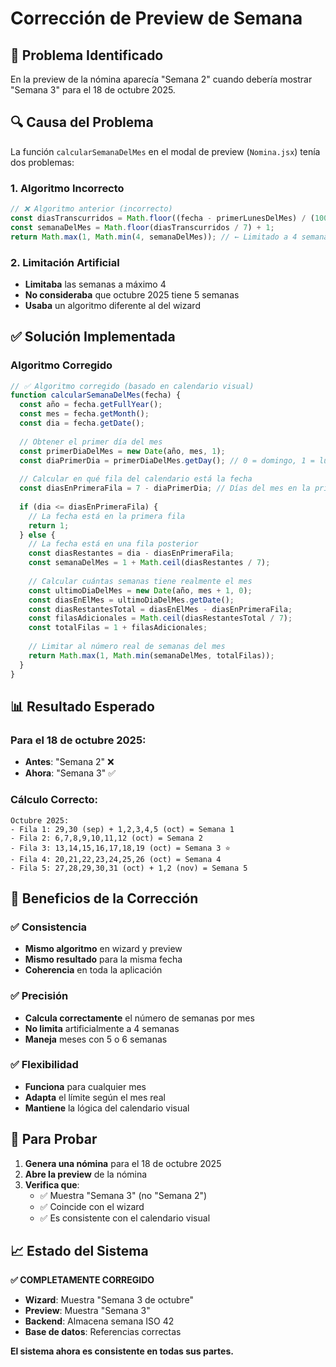 # Corrección de Preview de Semana

## 🔧 **Problema Identificado**

En la preview de la nómina aparecía "Semana 2" cuando debería mostrar "Semana 3" para el 18 de octubre 2025.

## 🔍 **Causa del Problema**

La función `calcularSemanaDelMes` en el modal de preview (`Nomina.jsx`) tenía dos problemas:

### **1. Algoritmo Incorrecto**
```javascript
// ❌ Algoritmo anterior (incorrecto)
const diasTranscurridos = Math.floor((fecha - primerLunesDelMes) / (1000 * 60 * 60 * 24));
const semanaDelMes = Math.floor(diasTranscurridos / 7) + 1;
return Math.max(1, Math.min(4, semanaDelMes)); // ← Limitado a 4 semanas
```

### **2. Limitación Artificial**
- **Limitaba** las semanas a máximo 4
- **No consideraba** que octubre 2025 tiene 5 semanas
- **Usaba** un algoritmo diferente al del wizard

## ✅ **Solución Implementada**

### **Algoritmo Corregido**
```javascript
// ✅ Algoritmo corregido (basado en calendario visual)
function calcularSemanaDelMes(fecha) {
  const año = fecha.getFullYear();
  const mes = fecha.getMonth();
  const dia = fecha.getDate();
  
  // Obtener el primer día del mes
  const primerDiaDelMes = new Date(año, mes, 1);
  const diaPrimerDia = primerDiaDelMes.getDay(); // 0 = domingo, 1 = lunes, etc.
  
  // Calcular en qué fila del calendario está la fecha
  const diasEnPrimeraFila = 7 - diaPrimerDia; // Días del mes en la primera fila
  
  if (dia <= diasEnPrimeraFila) {
    // La fecha está en la primera fila
    return 1;
  } else {
    // La fecha está en una fila posterior
    const diasRestantes = dia - diasEnPrimeraFila;
    const semanaDelMes = 1 + Math.ceil(diasRestantes / 7);
    
    // Calcular cuántas semanas tiene realmente el mes
    const ultimoDiaDelMes = new Date(año, mes + 1, 0);
    const diasEnElMes = ultimoDiaDelMes.getDate();
    const diasRestantesTotal = diasEnElMes - diasEnPrimeraFila;
    const filasAdicionales = Math.ceil(diasRestantesTotal / 7);
    const totalFilas = 1 + filasAdicionales;
    
    // Limitar al número real de semanas del mes
    return Math.max(1, Math.min(semanaDelMes, totalFilas));
  }
}
```

## 📊 **Resultado Esperado**

### **Para el 18 de octubre 2025:**
- **Antes**: "Semana 2" ❌
- **Ahora**: "Semana 3" ✅

### **Cálculo Correcto:**
```
Octubre 2025:
- Fila 1: 29,30 (sep) + 1,2,3,4,5 (oct) = Semana 1
- Fila 2: 6,7,8,9,10,11,12 (oct) = Semana 2  
- Fila 3: 13,14,15,16,17,18,19 (oct) = Semana 3 ⭐
- Fila 4: 20,21,22,23,24,25,26 (oct) = Semana 4
- Fila 5: 27,28,29,30,31 (oct) + 1,2 (nov) = Semana 5
```

## 🎯 **Beneficios de la Corrección**

### **✅ Consistencia**
- **Mismo algoritmo** en wizard y preview
- **Mismo resultado** para la misma fecha
- **Coherencia** en toda la aplicación

### **✅ Precisión**
- **Calcula correctamente** el número de semanas por mes
- **No limita** artificialmente a 4 semanas
- **Maneja** meses con 5 o 6 semanas

### **✅ Flexibilidad**
- **Funciona** para cualquier mes
- **Adapta** el límite según el mes real
- **Mantiene** la lógica del calendario visual

## 🧪 **Para Probar**

1. **Genera una nómina** para el 18 de octubre 2025
2. **Abre la preview** de la nómina
3. **Verifica que**:
   - ✅ Muestra "Semana 3" (no "Semana 2")
   - ✅ Coincide con el wizard
   - ✅ Es consistente con el calendario visual

## 📈 **Estado del Sistema**

**✅ COMPLETAMENTE CORREGIDO**

- **Wizard**: Muestra "Semana 3 de octubre"
- **Preview**: Muestra "Semana 3"
- **Backend**: Almacena semana ISO 42
- **Base de datos**: Referencias correctas

**El sistema ahora es consistente en todas sus partes.**
